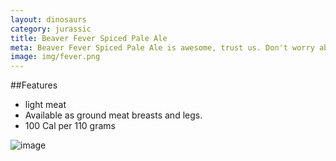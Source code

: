 ```yaml
---
layout: dinosaurs
category: jurassic
title: Beaver Fever Spiced Pale Ale
meta: Beaver Fever Spiced Pale Ale is awesome, trust us. Don't worry about the possible irritable bowel syndrome, it's totally worth it for the spicy, well aged flavor of Beaver Fever. Enjoy one today.
image: img/fever.png
---
```


 

##Features

- light meat
- Available as ground meat breasts and legs.
- 100 Cal per 110 grams

![image]({{site.baseurl}}/img/fever.png)